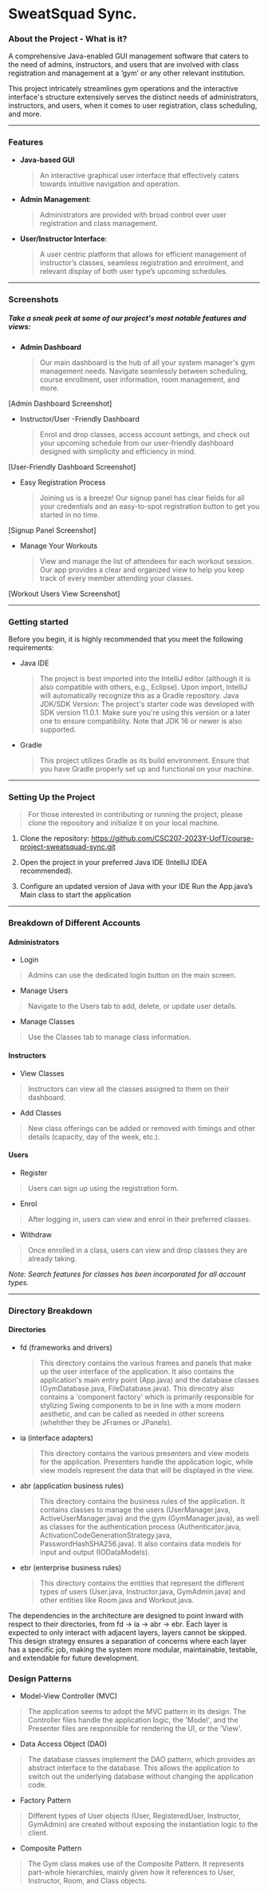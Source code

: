# **SweatSquad Sync.**

### About the Project - What is it?

A comprehensive Java-enabled GUI management software that caters to the need of admins, instructors, and users that are involved with class registration and management at a ‘gym’ or any other relevant institution.

This project intricately streamlines gym operations and the interactive interface's structure extensively serves the distinct needs of administrators, instructors, and users, when it comes to user registration, class scheduling, and more.

- - -

### Features

- **Java-based GUI**
  
  > An interactive graphical user interface that effectively caters towards intuitive navigation and operation.
  

- **Admin Management**:
  
  > Administrators are provided with broad control over user registration and class management.
  

- **User/Instructor Interface**:
  
  > A user centric platform that allows for efficient management of instructor’s classes, seamless registration and enrolment, and relevant display of both user type’s upcoming schedules.

- - -

### Screenshots
##### _Take a sneak peek at some of our project's most notable features and views_:

- **Admin Dashboard**

  > Our main dashboard is the hub of all your system manager's gym management needs. Navigate seamlessly between scheduling, course enrollment, user information, room management, and more.

[Admin Dashboard Screenshot]

- Instructor/User -Friendly Dashboard

  > Enrol and drop classes, access account settings, and check out your upcoming schedule from our user-friendly dashboard designed with simplicity and efficiency in mind.

[User-Friendly Dashboard Screenshot]

- Easy Registration Process

  > Joining us is a breeze! Our signup panel has clear fields for all your credentials and an easy-to-spot registration button to get you started in no time.

[Signup Panel Screenshot]

- Manage Your Workouts

  > View and manage the list of attendees for each workout session. Our app provides a clear and organized view to help you keep track of every member attending your classes.

[Workout Users View Screenshot]

- - -

### Getting started
Before you begin, it is highly recommended that you meet the following requirements:

- Java IDE
  > The project is best imported into the IntelliJ editor (although it is also compatible with others, e.g., Eclipse). Upon import, IntelliJ will automatically recognize this as a Gradle repository.
  > Java JDK/SDK Version: The project's starter code was developed with SDK version 11.0.1. Make sure you're using this version or a later one to ensure compatibility. Note that JDK 16 or newer is also supported.
- Gradle
  > This project utilizes Gradle as its build environment. Ensure that you have Gradle properly set up and functional on your machine.

- - -

### Setting Up the Project

> For those interested in contributing or running the project, please clone the repository and initialize it on your local machine.

1. Clone the repository:
   https://github.com/CSC207-2023Y-UofT/course-project-sweatsquad-sync.git

2. Open the project in your preferred Java IDE
   (IntelliJ IDEA recommended).

3. Configure an updated version of Java with your IDE
   Run the App.java’s Main class to start the application

- - -

### Breakdown of Different Accounts

#### Administrators
- Login
> Admins can use the dedicated login button on the main screen.
- Manage Users
> Navigate to the Users tab to add, delete, or update user details.
- Manage Classes
> Use the Classes tab to manage class information.

#### Instructors
- View Classes
> Instructors can view all the classes assigned to them on their dashboard.
- Add Classes
> New class offerings can be added or removed with timings and other details (capacity, day of the week, etc.).

#### Users
- Register
> Users can sign up using the registration form.
- Enrol
> After logging in, users can view and enrol in their preferred classes.
- Withdraw
> Once enrolled in a class, users can view and drop classes they are already taking.

_Note: Search features for classes has been incorporated for all account types._

- - -

### Directory Breakdown
#### Directories
- fd (frameworks and drivers)
  > This directory contains the various frames and panels that make up the user interface of the application. It also contains the application's main entry point (App.java) and the database classes (GymDatabase.java, FileDatabase.java). This direcotry also contains a 'component factory' which is primarily responsible for stylizing Swing components to be in line with a more modern aesthetic, and can be called as needed in other screens (whehther they be JFrames or JPanels).
- ia (interface adapters)
  > This directory contains the various presenters and view models for the application. Presenters handle the application logic, while view models represent the data that will be displayed in the view.
- abr (application business rules)
  > This directory contains the business rules of the application. It contains classes to manage the users (UserManager.java, ActiveUserManager.java) and the gym (GymManager.java), as well as classes for the authentication process (Authenticator.java, ActivationCodeGenerationStrategy.java, PasswordHashSHA256.java). It also contains data models for input and output (IODataModels).
- ebr (enterprise business rules)
  > This directory contains the entities that represent the different types of users (User.java, Instructor.java, GymAdmin.java) and other entities like Room.java and Workout.java.
  
The dependencies in the architecture are designed to point inward with respect to their directories, from fd → ia → abr → ebr. Each layer is expected to only interact with adjacent layers, layers cannot be skipped. This design strategy ensures a separation of concerns where each layer has a specific job, making the system more modular, maintainable, testable, and extendable for future development.

### Design Patterns
- Model-View Controller (MVC)
> The application seems to adopt the MVC pattern in its design. The Controller files handle the application logic, the 'Model', and the Presenter files are responsible for rendering the UI, or the 'View'.
- Data Access Object (DAO)
> The database classes implement the DAO pattern, which provides an abstract interface to the database. This allows the application to switch out the underlying database without changing the application code.
- Factory Pattern
> Different types of User objects (User, RegisteredUser, Instructor, GymAdmin) are created without exposing the instantiation logic to the client.
- Composite Pattern
> The Gym class makes use of the Composite Pattern. It represents part-whole hierarchies, mainly given how it references to User, Instructor, Room, and Class objects.
